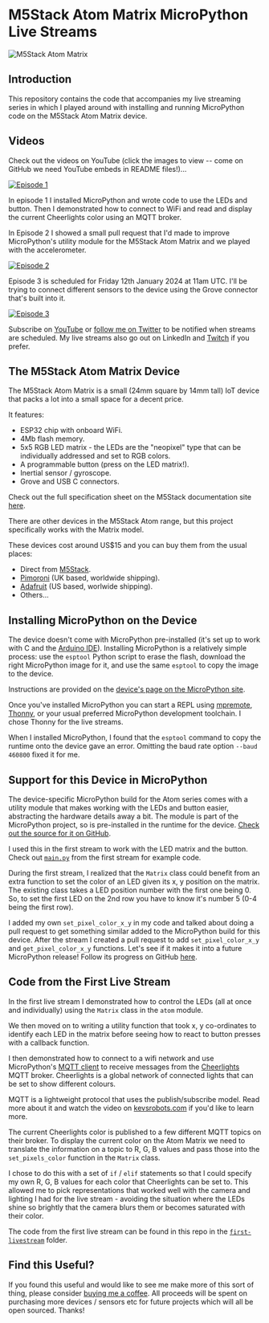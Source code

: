 # M5Stack Atom Matrix MicroPython Live Streams

![M5Stack Atom Matrix](m5stack_atom.png)

## Introduction

This repository contains the code that accompanies my live streaming series in which I played around with installing and running MicroPython code on the M5Stack Atom Matrix device.

## Videos

Check out the videos on YouTube (click the images to view -- come on GitHub we need YouTube embeds in README files!)...

[![Episode 1](m5stack_atom_matrix_micropython_episode_1.png)](https://www.youtube.com/watch?v=bwvli5pEA0A)

In episode 1 I installed MicroPython and wrote code to use the LEDs and button.  Then I demonstrated how to connect to WiFi and read and display the current Cheerlights color using an MQTT broker.

In Episode 2 I showed a small pull request that I'd made to improve MicroPython's utility module for the M5Stack Atom Matrix and we played with the accelerometer.

[![Episode 2](m5stack_atom_matrix_micropython_episode_2.png)](https://www.youtube.com/watch?v=-Ej06U2x-i8)

Episode 3 is scheduled for Friday 12th January 2024 at 11am UTC.  I'll be trying to connect different sensors to the device using the Grove connector that's built into it.

[![Episode 3](m5stack_atom_matrix_micropython_episode_3.png)](https://www.youtube.com/watch?v=f3BA2R5eIJU)

Subscribe on [YouTube](https://www.youtube.com/@simonprickett) or [follow me on Twitter](https://twitter.com/simon_prickett) to be notified when streams are scheduled.  My live streams also go out on LinkedIn and [Twitch](https://twitch.tv/simonprickett) if you prefer.

## The M5Stack Atom Matrix Device

The M5Stack Atom Matrix is a small (24mm square by 14mm tall) IoT device that packs a lot into a small space for a decent price.

It features:

* ESP32 chip with onboard WiFi.
* 4Mb flash memory.
* 5x5 RGB LED matrix - the LEDs are the "neopixel" type that can be individually addressed and set to RGB colors.
* A programmable button (press on the LED matrix!).
* Inertial sensor / gyroscope.
* Grove and USB C connectors.

Check out the full specification sheet on the M5Stack documentation site [here](https://docs.m5stack.com/en/core/ATOM%20Matrix).

There are other devices in the M5Stack Atom range, but this project specifically works with the Matrix model.

These devices cost around US$15 and you can buy them from the usual places:

* Direct from [M5Stack](https://shop.m5stack.com/products/atom-matrix-esp32-development-kit).
* [Pimoroni](https://shop.pimoroni.com/products/atom-matrix-esp32-development-kit?variant=31880178532435) (UK based, worldwide shipping).
* [Adafruit](https://www.adafruit.com/product/4497) (US based, worlwide shipping).
* Others...

## Installing MicroPython on the Device

The device doesn't come with MicroPython pre-installed (it's set up to work with C and the [Arduino IDE](https://www.arduino.cc/en/software)).  Installing MicroPython is a relatively simple process: use the `esptool` Python script to erase the flash, download the right MicroPython image for it, and use the same `esptool` to copy the image to the device.

Instructions are provided on the [device's page on the MicroPython site](https://micropython.org/download/M5STACK_ATOM/).

Once you've installed MicroPython you can start a REPL using [mpremote](https://docs.micropython.org/en/latest/reference/mpremote.html), [Thonny](https://thonny.org/), or your usual preferred MicroPython development toolchain.  I chose Thonny for the live streams.

When I installed MicroPython, I found that the `esptool` command to copy the runtime onto the device gave an error.  Omitting the baud rate option `--baud 460800` fixed it for me.

## Support for this Device in MicroPython

The device-specific MicroPython build for the Atom series comes with a utility module that makes working with the LEDs and button easier, abstracting the hardware details away a bit.  The module is part of the MicroPython project, so is pre-installed in the runtime for the device.  [Check out the source for it on GitHub](https://github.com/micropython/micropython/blob/master/ports/esp32/boards/M5STACK_ATOM/modules/atom.py).

I used this in the first stream to work with the LED matrix and the button.  Check out [`main.py`](first-livestream/main.py) from the first stream for example code.

During the first stream, I realized that the `Matrix` class could benefit from an extra function to set the color of an LED given its x, y position on the matrix.  The existing class takes a LED position number with the first one being 0.  So, to set the first LED on the 2nd row you have to know it's number 5 (0-4 being the first row).

I added my own `set_pixel_color_x_y` in my code and talked about doing a pull request to get something similar added to the MicroPython build for this device.  After the stream I created a pull request to add `set_pixel_color_x_y` and `get_pixel_color_x_y` functions. Let's see if it makes it into a future MicroPython release!  Follow its progress on GitHub [here](https://github.com/micropython/micropython/pull/13350).

## Code from the First Live Stream

In the first live stream I demonstrated how to control the LEDs (all at once and individually) using the `Matrix` class in the `atom` module.

We then moved on to writing a utility function that took x, y co-ordinates to identify each LED in the matrix before seeing how to react to button presses with a callback function.

I then demonstrated how to connect to a wifi network and use MicroPython's [MQTT client](https://pypi.org/project/micropython-umqtt.simple/) to receive messages from the [Cheerlights](https://cheerlights.com/) MQTT broker.  Cheerlights is a global network of connected lights that can be set to show different colours.

MQTT is a lightweight protocol that uses the publish/subscribe model.  Read more about it and watch the video on [kevsrobots.com](https://www.kevsrobots.com/resources/how_it_works/mqtt.html) if you'd like to learn more.

The current Cheerlights color is published to a few different MQTT topics on their broker.  To display the current color on the Atom Matrix we need to translate the information on a topic to R, G, B values and pass those into the `set_pixels_color` function in the `Matrix` class.

I chose to do this with a set of `if` / `elif` statements so that I could specify my own R, G, B values for each color that Cheerlights can be set to.  This allowed me to pick representations that worked well with the camera and lighting I had for the live stream - avoiding the situation where the LEDs shine so brightly that the camera blurs them or becomes saturated with their color.

The code from the first live stream can be found in this repo in the [`first-livestream`](first-livestream/) folder.

## Find this Useful?

If you found this useful and would like to see me make more of this sort of thing, please consider [buying me a coffee](https://ko-fi.com/simonprickett).  All proceeds will be spent on purchasing more devices / sensors etc for future projects which will all be open sourced.  Thanks!
